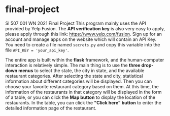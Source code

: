 # final-project
SI 507 001 WN 2021 Final Project
This program mainly uses the API provided by Yelp Fusion. The **API verification key** is also very easy to apply, please apply through this link: https://www.yelp.com/fusion. Sign up for an account and manage apps on the website which will contain an API Key. You need to create a file named `secrets.py` and copy this variable into the file `API_KEY = 'your_api_key'`.

The entire app is built within the **flask** framework, and the human-computer interaction is relatively simple. The main thing is to use the **three drop-down menus** to select the state, the city in state, and the available restaurant categories. After selecting the state and city, statistical information about different categories will be displayed. Then you can choose your favorite restaurant category based on them. At this time, the information of the restaurants in that category will be displayed in the form of a table, or you can click the **Map button** to display the location of the restaurants. In the table, you can click the **"Click here" button** to enter the detailed information page of the restaurant.
